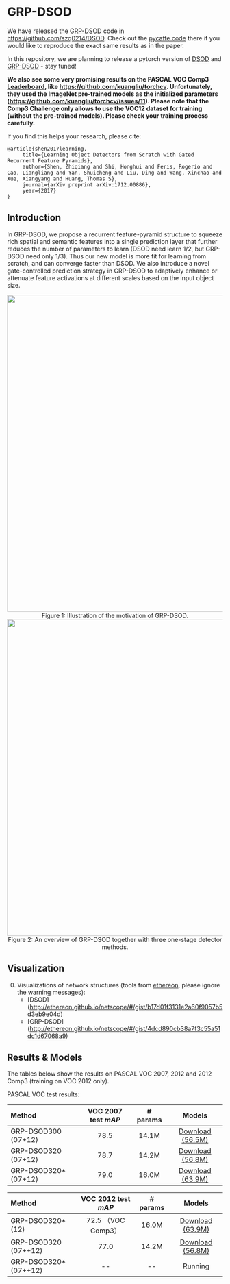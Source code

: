 # GRP-DSOD

We have released the [GRP-DSOD](https://arxiv.org/abs/1712.00886) code in https://github.com/szq0214/DSOD. Check out the [pycaffe code](https://github.com/szq0214/DSOD) there if you would like to reproduce the exact same results as in the paper.

In this repository, we are planning to release a pytorch version of [DSOD](https://arxiv.org/abs/1708.01241) and [GRP-DSOD](https://arxiv.org/abs/1712.00886) - stay tuned!

**We also see some very promising results on the PASCAL VOC Comp3 [Leaderboard](http://host.robots.ox.ac.uk:8080/leaderboard/displaylb.php?challengeid=11&compid=3), like https://github.com/kuangliu/torchcv. Unfortunately, they used the ImageNet pre-trained models as the initialized parameters (https://github.com/kuangliu/torchcv/issues/11). Please note that the Comp3 Challenge only allows to use the VOC12 dataset for training (without the pre-trained models). Please check your training process carefully.**

If you find this helps your research, please cite:

    @article{shen2017learning,
         title={Learning Object Detectors from Scratch with Gated Recurrent Feature Pyramids},
         author={Shen, Zhiqiang and Shi, Honghui and Feris, Rogerio and Cao, Liangliang and Yan, Shuicheng and Liu, Ding and Wang, Xinchao and Xue, Xiangyang and Huang, Thomas S},
         journal={arXiv preprint arXiv:1712.00886},
         year={2017}
    }

## Introduction

In GRP-DSOD, we propose a recurrent feature-pyramid structure to squeeze rich spatial and semantic features into a single prediction layer that further reduces the number of parameters to learn (DSOD need learn 1/2, but GRP-DSOD need only 1/3). Thus our new model is more fit for learning from scratch, and can converge faster than DSOD. 
We also introduce a novel gate-controlled prediction strategy in GRP-DSOD to adaptively enhance or attenuate feature activations at different scales based on the input object size.

<div align=center>
<img src="https://user-images.githubusercontent.com/3794909/36568688-8d176d42-17f0-11e8-85d6-054d90ed5bfc.jpg" width="740">
</div>

<div align=center>
Figure 1: Illustration of the motivation of GRP-DSOD.
</div> 

<div align=center>
<img src="https://user-images.githubusercontent.com/3794909/36566300-ad4d9c2e-17e8-11e8-9808-a4c3602d21b1.jpg" width="740">
</div>

<div align=center>
Figure 2: An overview of GRP-DSOD together with three one-stage detector methods.
</div> 

## Visualization

0. Visualizations of network structures (tools from [ethereon](http://ethereon.github.io/netscope/quickstart.html), please ignore the warning messages):
	- [DSOD] (http://ethereon.github.io/netscope/#/gist/b17d01f3131e2a60f9057b5d3eb9e04d)
	- [GRP-DSOD] (http://ethereon.github.io/netscope/#/gist/4dcd890cb38a7f3c55a51dc1d67068a9)


## Results & Models

The tables below show the results on PASCAL VOC 2007, 2012 and 2012 Comp3 (training on VOC 2012 only).

PASCAL VOC test results:

| Method | VOC 2007 test *mAP* | # params | Models 
|:-------|:-----:|:-------:|:-------:|
| GRP-DSOD300 (07+12) | 78.5 | 14.1M | [Download (56.5M)](https://drive.google.com/open?id=1LuAAlFffE3K26oyg_5WURT25hiLwMYdn) |
| GRP-DSOD320 (07+12) | 78.7 | 14.2M | [Download (56.8M)](https://drive.google.com/open?id=1HffxFdGPf-W92UKED4QZn9V66OgZr9LK) |
| GRP-DSOD320* (07+12) | 79.0 | 16.0M | [Download (63.9M)](https://drive.google.com/open?id=1NV236RkPMK2XLlsoIcWPvvAsTz9-qTOA) |


| Method | VOC 2012 test *mAP* | # params| Models 
|:-------|:-----:|:-------:|:-------:|
| GRP-DSOD320* (12) | 72.5 （VOC Comp3） | 16.0M | [Download (63.9M)](https://drive.google.com/open?id=1uMcMqVxiLK7M2BMWPmfi82jglyZssFbB) |
| GRP-DSOD320 (07++12) | 77.0 | 14.2M | [Download (56.8M)](https://drive.google.com/open?id=1CMnvxy4a_GByKKnn7UgEePpUOffIXoxh) |
| GRP-DSOD320* (07++12) | -- | -- | Running |

